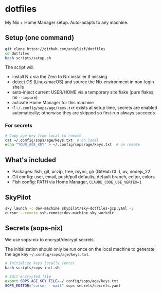 # dotfiles

My Nix + Home Manager setup. Auto-adapts to any machine.

## Setup (one command)

```bash
git clone https://github.com/andylizf/dotfiles
cd dotfiles
bash scripts/setup.sh
```

The script will:
- install Nix via the Zero to Nix installer if missing
- detect OS (Linux/macOS) and source the Nix environment in non-login shells
- auto-inject current USER/HOME via a temporary site flake (pure flakes; no `--impure`)
- activate Home Manager for this machine
- if `~/.config/sops/age/keys.txt` exists at setup time, secrets are enabled automatically; otherwise they are skipped so first‑run always succeeds

### For secrets

```bash
# Copy age key from local to remote
cat ~/.config/sops/age/keys.txt  # on local
echo "YOUR_AGE_KEY" > ~/.config/sops/age/keys.txt  # on remote
```

## What's included

- Packages: fish, git, unzip, tree, rsync, gh (GitHub CLI), uv, nodejs_22
- Git config: user, email, push/pull defaults, default branch, editor, colors
- Fish config: PATH via Home Manager, `CLAUDE_CODE_USE_VERTEX=1`



## SkyPilot

```bash
sky launch -c dev-machine skypilot/sky-dotfiles-gcp.yaml -y
cursor --remote ssh-remote+dev-machine sky_workdir
```

## Secrets (sops-nix)

We use sops-nix to encrypt/decrypt secrets.

The initialization should only be run once on the local machine to generate the age key `~/.config/sops/age/keys.txt`.

```bash
# Initialize keys locally (once)
bash scripts/sops-init.sh

# Edit encrypted file
export SOPS_AGE_KEY_FILE=~/.config/sops/age/keys.txt
SOPS_EDITOR="cursor --wait" sops secrets/secrets.yaml
```
